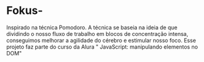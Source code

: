 # Fokus- 
Inspirado na técnica Pomodoro. 
A técnica se baseia na ideia de que dividindo o nosso fluxo de trabalho em blocos de concentração intensa, conseguimos melhorar a agilidade do cérebro e estimular nosso foco.
Esse projeto faz parte do curso da Alura " JavaScript: manipulando elementos no DOM"
